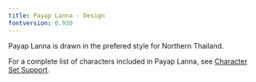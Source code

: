 ```yaml
---
title: Payap Lanna - Design
fontversion: 0.930
---
```


Payap Lanna is drawn in the prefered style for Northern Thailand.

For a complete list of characters included in Payap Lanna, see [Character Set Support](charset.md).
